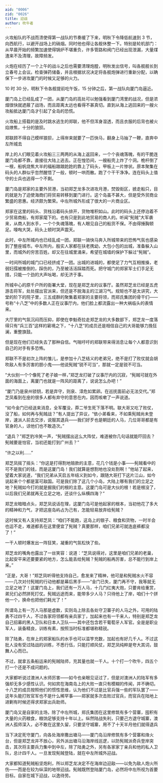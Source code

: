 ```yaml
---
aid: "0006"
zid: "0026"
title: 迎战
author: 吹牛者
---
```


火攻船队的不战而溃使得第一战队的节奏缓了下来，明秋下令降低航速到 3 节，向西航行，以避开战场上的硝烟。同时他也得让各舰休整一下。特别是轮机部门：从早晨开始的频繁加速使得锅炉不堪重负，许多管路和阀门已经出现泄漏，大量煤渣来不及清理，故障频发。

火炮在经历了一个上午的战斗之后也需要清理炮膛，明秋发出信号，叫各舰舰长到立春号上会议。检查弹药储备，并且根据状况决定将各舰炮弹进行重新分配，以确保下一步进攻厦门的时候又足够的火力。

10 时 30 分，明秋下令各舰提前吃午饭，15 分钟之后，第一战队向厦门岛逼近。

厦门岛上已经乱成了一团，从厦门岛的高处可以勉强看到厦门湾里的战况，但是浓烟很快就遮蔽了战场，而且距离太远也看得不甚真切。直到从海上逃回来的一艘火攻船抵达厦门岛才引起了全岛的恐慌。

火攻船上搭载的是及时跳水逃生的郑联，他不但浑身湿透，而且衣服的后背也被火焰燎焦，十分的狼狈。

郑联顾不得自己模样狼狈，上得岸来就要了一匹快马，翻身上马抽了一鞭，直奔中左所城去

岸上的人们眼见着火攻船三三两两的从海上返回来，一个个丧魂落魄，有的干脆连厦门岛都不靠，直接往大陆上逃去。正在惶恐间，一艘船壳上炸了个洞。桅杆倒了一根，船帆烧焦大半的福船踉踉跄跄的靠上了码头，甲板上一片惨状。原本聚集在码头的人群似乎忽然醒悟了一般，顿时一哄而散。跑了个干干净净。连在码头上值守的士兵也逃得一个不剩。

厦门岛是郑家的主要外贸港，当初郑芝龙多次进攻月港，焚毁街区，掳走船只，目的就是为了迫使海商们将贸易转移到厦门进行。这个岛虽不甚大，但是受外贸商业繁盛的恩惠。经济颇为繁荣。中左所城外形成了很大的一片商业区。

郑家在这里的码头、货栈沿着码头排开，货物堆积如山。此时的码头上还停泊着不少贸易商船，有郑家麾下的。也有只是到此地贸易的商人的。听闻“髡贼”大军袭来，从商人到水手，一个个失魂落魄，有人眼见自己的船货不保。不由得捶胸顿足。嚎啕大哭，码头上顿时哭声震天。

此时，中左所城内也已经乱成一团，郑联一骑快马奔入所城带来的恐怖气氛也感染到了整座城市。中左所内，殷实人家都在扶老携幼，大包小包的出城，准备躲入山里，而城外的穷苦百姓。却又在往城里涌来，希望在城墙的保护下躲过“髡贼”。

一时间所城的城门口已经挤成了一团。出城的进城的，都使足了力气互相推搡，老弱妇孺被推倒的，踩伤的，乃至被活活踩踏而死。把守城门的郑家军士们手足无措，只能一个劲的大声吆喝，却无济于事。

所城中心的原千户所的衙署大堂，现在是郑芝龙的议事厅。虽然郑芝龙已经是五虎游击将军，处处摆出官派来，但还是不脱海主的江湖习气。规矩也不是太讲究，大堂的阶下的院子里，三五成群的聚集着郑家的主要将领，而郑氏集团的骨干们——号称“十八芝”中的多数人正在议事厅内，他们脸上都流露出一种大祸临头的表情来。

大厅里的气氛沉闷而压抑，即使在李魁奇拉走郑芝龙的大多数部下，郑芝龙一度落得只有“兵三百”这样的窘境之下，“十八芝”的成员还是相信自己的大哥能够力挽狂澜，重整旗鼓。

但是现在他们已经失去了那种自信。气喘吁吁的郑联带来得消息让每个人都意识到自己的对手有多恐怖。

郑联不不是初次上阵的雏儿，是参加十八芝结义的老弟兄，绝不是打了败仗就会胡吹敌人有多厉害的胆小鬼——他说髡贼“锐不可当”，那就一定是锐不可当。

“大伙别一个个像死了老子娘一样，”郑芝龙打破了议事厅内的沉寂，“髡贼可就在外面的海面上，离厦门也就是一阵风的距离了，说说怎么办吧！”

“厦门乃是泉州锁钥，若是弃守，则泉、漳危如累卵。在巡抚面前必无法交代。”郑芝凤看到在座的很多人都有弃守的意思在内，因而咳嗽了一声说道。

“如今金门已经送来消息，全军覆没，莽二爷生死下落不明。联大哥又吃了败仗，没了船，如何再与髡贼战？”有人提出了异议，“依小弟看来，不如乘髡贼尚未登岸，速派人前去交涉，说服其退兵——我们好歹也是朝廷的人马，几位哥哥都是有官身的人，谅他们也不敢造次。”

“退兵？”郑芝豹冷笑一声，“髡贼摆出这么大阵仗，难道被你几句话就能吓回去？髡贼要是怕官，当初还能打到广州去？”

“许之以利……”

郑芝凤摇了摇头：“你这是打得割地赔款的主意，花几个钱是小事——髡贼看中的可不是我们的钱，而是这厦门岛！我们就算是想割地也没处割啊！”他站了起来，望着大家说道，“我们兄弟从天启五年结义到如今，跟随大哥打下这片江山，如今说起来个个都是富可敌国。可是我们除了这几个小岛，大陆上哪有我们的立足之地？髡贼如今打的就是掘我们的根的主意。这厦门岛可是大伙的根！若是根没了，以后我们兄弟就再无立足之地，还谈什么纵横四海？”

郑芝龙暗暗点头，郑芝凤说话在理，这厦门岛可是他起家的根本，当初他花了多大的精神和力气，才把这座岛屿占为己有，怎能轻易放弃给髡贼？

这时候又有人支持郑芝凤：“咱们不能跑，这岛上的银子、粮食和货物，一时半会也运不走，难道都丢在这里便宜了髡贼？真要那样，咱们兄弟可就连底裤都没了！”

一干人顿时爆发出一阵狂笑，凝重的气氛松快了些。

郑芝龙的嘴角也露出了一丝笑容：说道：“芝凤说得对，这里是咱们兄弟的老巢，比起安平来还要要紧的地方，怎么能丢给髡贼？髡贼的船再厉害，总不能行到岸上来。”

“正是，大哥！”郑芝凤听得他支持自己，愈发来了精神，他可是和髡贼水火不容——几次对付髡贼的行动他都是幕后黑手——“金门已失，厦门再不守，我等就无立足之地了！这厦门岛上，我们还有一万人马，十几门红夷大炮，只要肯给重赏，弟兄们必然拼死打仗。髡贼远途而来，能带多少人马？只待他上了岸，咱们十个拼他一个，换命也把他们耗光了！”

所谓岛上有一万人马那是虚数，实则岛上除去各处守卫寨子的人马之外，可用的陆勇不过四千人，不过各家将领都有亲兵家丁，加起来也有一千来人，特别是郑芝龙自己招募的黑人卫队和日本人卫队——其中还包含若干葡萄牙人军官。全是是职业军人，装备精良，训练有素，按照当时标准都堪称精锐。

除了陆勇，在岸上的郑家船队的水手也可以滥竽充数，加起也有好几千人。不过这批人没有受过陆战的训练，不悉行伍，只能打顺风仗，郑芝凤纯粹是夸大其词，鼓舞人心而已。

不过，就拿五条船运来的髡贼陆师，充其量也就一千人。十个打一个吹牛，四五个打一个还是不成问题的。

大家都听说过澳洲人水师厉害——如今也亲眼见证过了，但是对澳洲人的陆军有多强却无多少感性认识。何如宾在海南岛上的大败一直只有模糊的传闻，并不确切。十八芝的成员按照他们的惯性思维，认为他们不过是比官兵强一些的军队罢了——这年头能打败官军也不是什么稀罕事——郑家就多次击败过官兵，而官兵在陆地上进剿有时候还得求郑家出兵助师。

厦门岛又是自家的主场，除了中左所城，郑氏集团在这里修筑有多个营寨，囤积有大量的火药粮食，粮饷足够支持十年以上。纵然陆战失利，只要己方退守城寨，澳洲人孤师深入，必不敢在这里久留，只要坚守城寨，用不了十天半月他们就得退兵

当下决定死守厦门，向各处海岸撒出塘马——厦门岛沿岸修筑有多个营寨和烽火台，但是郑芝龙并不放心，另外派出塘马沿海岸线巡逻，以防髡贼派奇兵登岸突击，其次将主要兵力集中到中左，除了陆勇之外，另有各家家丁亲兵和他的私人卫队，总计四千人。一旦发现髡贼登陆，就在中左所城外迎战。

大家都知道髡贼船坚炮利，所以郑芝龙决定不在海岸边迎敌——以免为敌人炮火所伤——而是在较为纵深的地带迎战。髡贼既然登陆厦门岛，必然将中左所视为首要目标。自家在城下迎战，以逸待劳。
